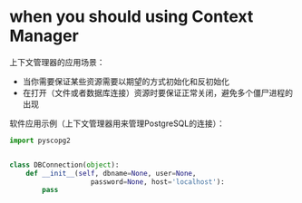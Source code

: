 # when you should using Context Manager

上下文管理器的应用场景：

- 当你需要保证某些资源需要以期望的方式初始化和反初始化
- 在打开（文件或者数据库连接）资源时要保证正常关闭，避免多个僵尸进程的出现

软件应用示例（上下文管理器用来管理PostgreSQL的连接）：

```python
import pyscopg2


class DBConnection(object):
    def __init__(self, dbname=None, user=None,
                    password=None, host='localhost'):
        pass
```